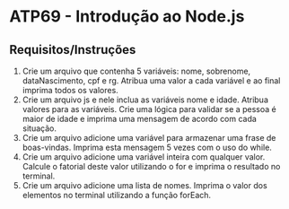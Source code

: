# ATP69 - Introdução ao Node.js

## Requisitos/Instruções
1. Crie um arquivo que contenha 5 variáveis: nome, sobrenome, dataNascimento, cpf e rg. Atribua uma valor a cada variável e ao final imprima todos os valores.
2. Crie um arquivo js e nele inclua as variáveis nome e idade. Atribua valores para as variáveis. Crie uma lógica para validar se a pessoa é maior de idade e imprima uma mensagem de acordo com cada situação.
3. Crie um arquivo adicione uma variável para armazenar uma frase de boas-vindas. Imprima esta mensagem 5 vezes com o uso do while.
4. Crie um arquivo adicione uma variável inteira com qualquer valor. Calcule o fatorial deste valor utilizando o for e imprima o resultado no terminal.
5. Crie um arquivo adicione uma lista de nomes. Imprima o valor dos elementos no terminal utilizando a função forEach.
